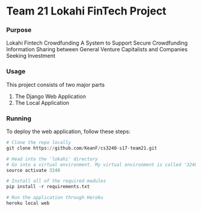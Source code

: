 # Team 21 Lokahi FinTech Project


### Purpose

Lokahi Fintech Crowdfunding
A System to Support Secure Crowdfunding Information Sharing between General Venture Capitalists and
Companies Seeking Investment

### Usage
This project consists of two major parts
1) The Django Web Application
2) The Local Application

### Running
To deploy the web application, follow these steps:
```python
# Clone the repo locally
git clone https://github.com/KeanF/cs3240-s17-team21.git

# Head into the 'lokahi' directory
# Go into a virtual environment. My virtual environment is called '3240'
source activate 3240

# Install all of the required modules
pip install -r requirements.txt

# Run the application through Heroku
heroku local web
